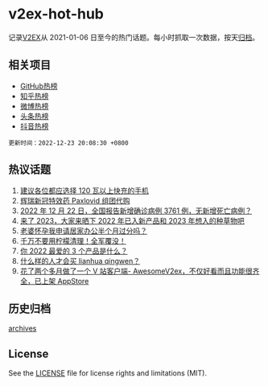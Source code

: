 # v2ex-hot-hub

 记录[V2EX](https://www.v2ex.com/)从 2021-01-06 日至今的热门话题。每小时抓取一次数据，按天[归档](archives)。
 
 ## 相关项目

- [GitHub热榜](https://github.com/lonnyzhang423/github-hot-hub)
- [知乎热榜](https://github.com/lonnyzhang423/zhihu-hot-hub)
- [微博热榜](https://github.com/lonnyzhang423/weibo-hot-hub)
- [头条热榜](https://github.com/lonnyzhang423/toutiao-hot-hub)
- [抖音热榜](https://github.com/lonnyzhang423/douyin-hot-hub)


 `更新时间：2022-12-23 20:08:30 +0800`

## 热议话题

1. [建议各位都应选择 120 瓦以上快充的手机](https://www.v2ex.com/t/904204)
1. [辉瑞新冠特效药 Paxlovid 组团代购](https://www.v2ex.com/t/904193)
1. [2022 年 12 月 22 日，全国报告新增确诊病例 3761 例，无新增死亡病例？](https://www.v2ex.com/t/904290)
1. [来了 2023，大家来晒下 2022 年已入新产品和 2023 年想入的种草物吧](https://www.v2ex.com/t/904249)
1. [老婆怀孕我申请居家办公半个月过分吗？](https://www.v2ex.com/t/904239)
1. [千万不要用柠檬清理！全军覆没！](https://www.v2ex.com/t/904224)
1. [你 2022 最爱的 3 个产品是什么？](https://www.v2ex.com/t/904256)
1. [什么样的人才会买 lianhua qingwen？](https://www.v2ex.com/t/904257)
1. [花了两个多月做了一个 V 站客户端- AwesomeV2ex，不仅好看而且功能很齐全，已上架 AppStore](https://www.v2ex.com/t/904226)

## 历史归档

[archives](archives)

## License

See the [LICENSE](LICENSE) file for license rights and limitations (MIT).

